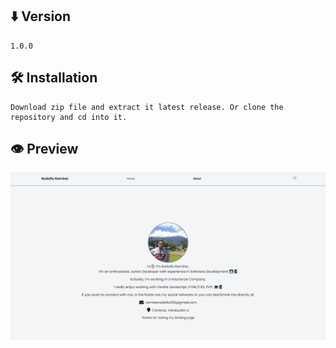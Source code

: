 ## ⬇️ Version

    1.0.0

## 🛠️ Installation

    Download zip file and extract it latest release. Or clone the repository and cd into it.

## 👁️ Preview

   ![Personal Page](https://github.com/rodolfoarp/Personal-Page-/blob/master/preview.png) 
